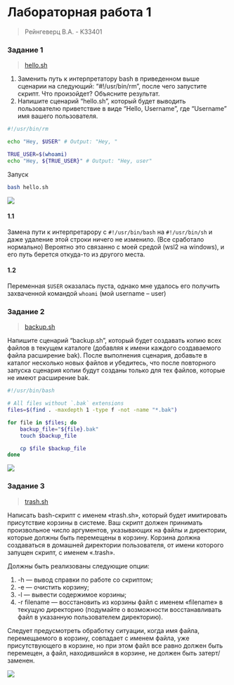 # Лабораторная работа 1
> Рейнгеверц В.А. - K33401
>


### Задание 1
> [hello.sh](hello.sh)

1. Заменить путь к интерпретатору bash в приведенном выше
сценарии на следующий: “#!/usr/bin/rm”, после чего запустите скрипт. Что
произойдет? Объясните результат.
2. Напишите сценарий “hello.sh”, который будет выводить пользователю
приветствие в виде “Hello, Username”, где “Username” имя вашего пользователя. 
```sh
#!/usr/bin/rm

echo "Hey, $USER" # Output: "Hey, "

TRUE_USER=$(whoami)
echo "Hey, ${TRUE_USER}" # Output: "Hey, user"
```

Запуск
```sh
bash hello.sh
```

![](https://i.imgur.com/7PA9Rks.gif)


#### 1.1
Замена пути к интерпретарору с `#!/usr/bin/bash` на `#!/usr/bin/sh` и даже удаление этой строки ничего не изменило. (Все сработало нормально)
Вероятно это связанно с моей средой (wsl2 на windows), и его путь берется откуда-то из другого места.

#### 1.2
Переменная `$USER` оказалась пуста, однако мне удалось его получить захваченной командой `whoami` (мой username – user)

### Задание 2
> [backup.sh](backup.sh)

Напишите сценарий “backup.sh”, который будет создавать копию
всех файлов в текущем каталоге (добавляя к имени каждого создаваемого файла
расширение bak). После выполнения сценария, добавьте в каталог несколько
новых файлов и убедитесь, что после повторного запуска сценария копии будут
созданы только для тех файлов, которые не имеют расширение bak.


```sh
#!/usr/bin/bash

# All files without `.bak` extensions
files=$(find . -maxdepth 1 -type f -not -name "*.bak")

for file in $files; do
    backup_file="${file}.bak"
    touch $backup_file

    cp $file $backup_file
done
```

![](https://i.imgur.com/7PA9Rks.gif)

### Задание 3
> [trash.sh](trash.sh)

Написать bash-скрипт с именем «trash.sh», который будет
имитировать присутствие корзины в системе. Ваш скрипт должен принимать
произвольное число аргументов, указывающих на файлы и директории, которые
должны быть перемещены в корзину. Корзина должна создаваться в домашней
директории пользователя, от имени которого запущен скрипт, с именем «.trash».

Должны быть реализованы следующие опции:
1. -h — вывод справки по работе со скриптом;
2. -e — очистить корзину;
3. -l — вывести содержимое корзины;
4. -r filename — восстановить из корзины файл с именем «filename» в
текущую директорию (подумайте о возможности восстанавливать файл в
указанную пользователем директорию).

Следует предусмотреть обработку ситуации, когда имя файла,
перемещаемого в корзину, совпадает с именем файла, уже присутствующего в
корзине, но при этом файл все равно должен быть перемещен, а файл,
находившийся в корзине, не должен быть затерт/заменен.

![](https://i.imgur.com/JzejpPI.gif)
